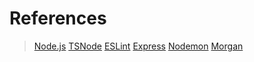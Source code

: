 # References

>[Node.js](https://nodejs.org/en,'Node.js')
>[TSNode](https://typestrong.org/ts-node/,'TSNode')
>[ESLint](https://eslint.org/,'ESLint')
>[Express](https://github.com/expressjs/express,'Express')
>[Nodemon](https://github.com/remy/nodemon,'Nodemon')
>[Morgan](https://github.com/expressjs/morgan,'Morgan')



